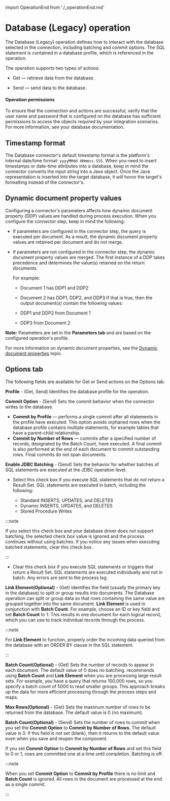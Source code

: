 
import OperationEnd from './_operationEnd.md'

# Database (Legacy) operation 

<head>
  <meta name="guidename" content="Integration"/>
  <meta name="context" content="GUID-a66d6242-d23f-461e-af4a-883efabc08d4"/>
</head>


The Database (Legacy) operation defines how to interact with the database selected in the connection, including batching and commit options. The SQL statement is contained in a database profile, which is referenced in the operation.

The operation supports two types of actions:

-   Get — retrieve data from the database.

-   Send — send data to the database.


#### Operation permissions

To ensure that the connection and actions are successful, verify that the user name and password that is configured on the database has sufficient permissions to access the objects required by your integration scenarios. For more information, see your database documentation.

## Timestamp format 

The Database connector's default timestamp format is the platform's internal date/time format: `yyyyMMdd HHmmss.SSS`. When you need to insert timestamps or date-time attributes into a database, keep in mind the connector converts the input string into a Java object. Once the Java representation is inserted into the target database, it will honor the target's formatting instead of the connector's.

## Dynamic document property values 

Configuring a connector's parameters affects how dynamic document property \(DDP\) values are handled during process execution. When you configure the connector step, keep in mind the following:

-   If parameters are configured in the connector step, the query is executed per document. As a result, the dynamic document property values are retained per document and do not merge.

-   If parameters are not configured in the connector step, the dynamic document property values are merged. The first instance of a DDP takes precedence and determines the value\(s\) retained on the return documents.

    For example:

    -   Document 1 has DDP1 and DDP2
    -   Document 2 has DDP1, DDP2, and DDP3
    If that is true, then the output document\(s\) contain the following values:

    -   DDP1 and DDP2 from Document 1
    -   DDP3 from Document 2

**Note:** Parameters are set in the **Parameters tab** and are based on the configured operation's profile.

For more information on dynamic document properties, see the [Dynamic document properties](../Process%20building/c-atm-Dynamic_Document_Properties_89d2f7a0-a490-4f35-a8b1-96af364f0211.md) topic.

## Options tab 
The following fields are available for Get or Send actions on the Options tab:



**Profile** - 
\(Get, Send\) Identifies the database profile for the operation.

**Commit Option** - 
\(Send\) Sets the commit behavior when the connector writes to the database.

-   **Commit by Profile** — performs a single commit after all statements in the profile have executed. This option avoids orphaned rows when the database profile contains multiple statements, for example tables that have a parent-child relationship.
-   **Commit by Number of Rows** — commits after a specified number of records, designated by the Batch Count, have executed. A final commit is also performed at the end of each document to commit outstanding rows. Final commits do not span documents.

**Enable JDBC Batching** - 
\(Send\) Sets the behavior for whether batches of SQL statements are executed at the JDBC operation level.

-   Select this check box if you execute SQL statements that *do not return* a Result Set. SQL statements are executed in batch, including the following:

    -   Standard INSERTS, UPDATES, and DELETES
    -   Dynamic INSERTS, UPDATES, and DELETES
    -   Stored Procedure Writes
    
:::note

If you select this check box and your database driver does not support batching, the selected check box value is ignored and the process continues without using batches. If you notice any issues when executing batched statements, clear this check box.

:::

-   Clear this check box if you execute SQL statements or triggers that *return* a Result Set. SQL statements are executed individually and not in batch. Any errors are sent to the process log.

**Link Element\(Optional\)** - 
\(Get\) Identifies the field \(usually the primary key in the database\) to split or group results into documents. The Database operation can split or group data so that rows containing the same value are grouped together into the same document. **Link Element** is used in conjunction with **Batch Count**. For example, choose an ID or key field and set **Batch Count** to 1. This results in one document for each logical record, which you can use to track individual records through the process.


:::note

For **Link Element** to function, properly order the incoming data queried from the database with an ORDER BY clause in the SQL statement.

:::

**Batch Count\(Optional\)** - 
\(Get\) Sets the number of records to appear in each document. The default value of 0 does no batching. recommends using **Batch Count** and **Link Element** when you are processing large result sets. For example, you have a query that returns 100,000 rows, so you specify a batch count of 5000 to read smaller groups. This approach breaks up the data for more efficient processing through the process steps and maps.

**Max Rows\(Optional\)** - 
\(Get\) Sets the maximum number of rows to be returned from the database. The default value is 0 \(no maximum\).

**Batch Count\(Optional\)** - 
\(Send\) Sets the number of rows to commit when you set the **Commit Option** to **Commit by Number of Rows**. The default value is 0. If this field is not set \(blank\), then it returns to the default value even when you save and reopen the component.

If you set **Commit Option** to **Commit by Number of Rows** and set this field to 0 or 1, rows are committed one at a time until completion. Batching is off.


:::note

When you set **Commit Option** to **Commit by Profile** there is no limit and **Batch Count** is ignored. All rows in the document are processed at the end as a single commit.

:::

<OperationEnd />